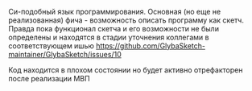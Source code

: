 Си-подобный язык программирования. Основная (но еще не реализованная) фича - возможность описать программу как скетч. Правда пока функционал скетча и его возможности не были определены и находятся в стадии уточнения коллегами в соответствующем ишью https://github.com/GlybaSketch-maintainer/GlybaSketch/issues/10 

Код находится в плохом состоянии но будет активно отрефакторен после реализации МВП
